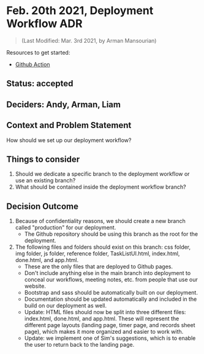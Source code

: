 # Feb. 20th 2021, Deployment Workflow ADR
> (Last Modified: Mar. 3rd 2021, by Arman Mansourian)

Resources to get started:

- [Github Action](https://github.com/DonaldWolfson/cse110-w21-group29/blob/setup-bootstrap/.github/workflows/deploy.yml)

## Status: accepted

## Deciders: Andy, Arman, Liam

## Context and Problem Statement

How should we set up our deployment workflow?

## Things to consider

1. Should we dedicate a specific branch to the deployment workflow or use an existing branch?
2. What should be contained inside the deployment workflow branch?

## Decision Outcome

1. Because of confidentiality reasons, we should create a new branch called "production" for our deployment.
    - The Github repository should be using this branch as the root for the deployment.
2. The following files and folders should exist on this branch: css folder, img folder, js folder, reference folder, TaskListUI.html, index.html, done.html, and app.html.
    - These are the only files that are deployed to Github pages.
    - Don't include anything else in the main branch into deployment to conceal our workflows, meeting notes, etc. from people that use our website.
    - Bootstrap and sass should be automatically built on our deployment.
    - Documentation should be updated automatically and included in the build on our deployment as well.
    - Update: HTML files should now be split into three different files: index.html, done.html, and app.html. These will represent the different page layouts (landing page, timer page, and records sheet page), which makes it more organized and easier to work with.
    - Update: we implement one of Sim's suggestions, which is to enable the user to return back to the landing page.
